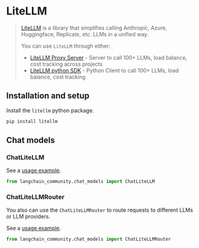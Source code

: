 # LiteLLM

>[LiteLLM](https://docs.litellm.ai/docs/) is a library that simplifies calling Anthropic, 
> Azure, Huggingface, Replicate, etc. LLMs in a unified way.
> 
>You can use `LiteLLM` through either:
>
>* [LiteLLM Proxy Server](https://docs.litellm.ai/docs/#openai-proxy) - Server to call 100+ LLMs, load balance, cost tracking across projects
>* [LiteLLM python SDK](https://docs.litellm.ai/docs/#basic-usage) - Python Client to call 100+ LLMs, load balance, cost tracking

## Installation and setup

Install the `litellm` python package.

```bash
pip install litellm
```

## Chat models

### ChatLiteLLM

See a [usage example](/docs/integrations/chat/litellm).

```python
from langchain_community.chat_models import ChatLiteLLM
```

### ChatLiteLLMRouter

You also can use the `ChatLiteLLMRouter` to route requests to different LLMs or LLM providers.

See a [usage example](/docs/integrations/chat/litellm_router).

```python
from langchain_community.chat_models import ChatLiteLLMRouter
```

